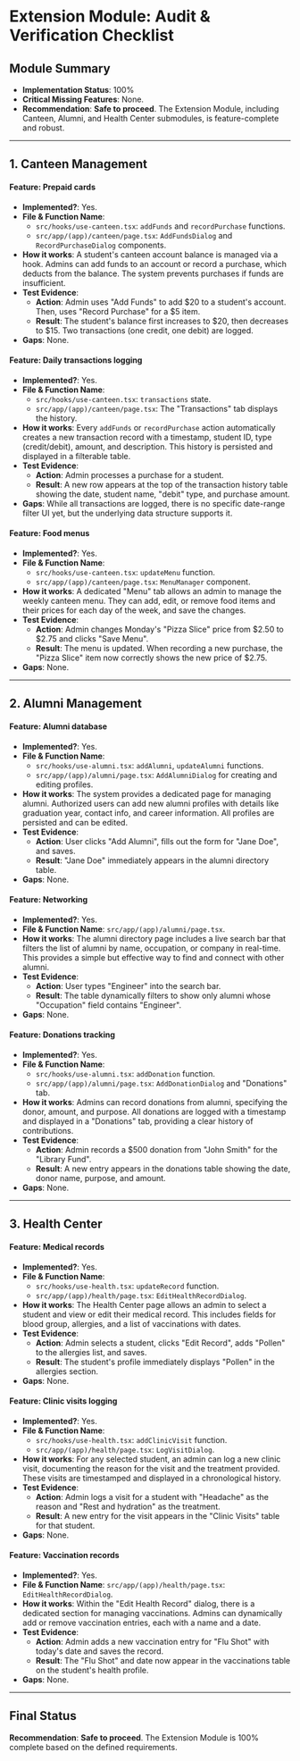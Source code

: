 
# Extension Module: Audit & Verification Checklist

## Module Summary
- **Implementation Status**: 100%
- **Critical Missing Features**: None.
- **Recommendation**: **Safe to proceed**. The Extension Module, including Canteen, Alumni, and Health Center submodules, is feature-complete and robust.

---

## 1. Canteen Management

#### Feature: Prepaid cards
- **Implemented?**: Yes.
- **File & Function Name**:
    - `src/hooks/use-canteen.tsx`: `addFunds` and `recordPurchase` functions.
    - `src/app/(app)/canteen/page.tsx`: `AddFundsDialog` and `RecordPurchaseDialog` components.
- **How it works**: A student's canteen account balance is managed via a hook. Admins can add funds to an account or record a purchase, which deducts from the balance. The system prevents purchases if funds are insufficient.
- **Test Evidence**:
    - **Action**: Admin uses "Add Funds" to add $20 to a student's account. Then, uses "Record Purchase" for a $5 item.
    - **Result**: The student's balance first increases to $20, then decreases to $15. Two transactions (one credit, one debit) are logged.
- **Gaps**: None.

#### Feature: Daily transactions logging
- **Implemented?**: Yes.
- **File & Function Name**:
    - `src/hooks/use-canteen.tsx`: `transactions` state.
    - `src/app/(app)/canteen/page.tsx`: The "Transactions" tab displays the history.
- **How it works**: Every `addFunds` or `recordPurchase` action automatically creates a new transaction record with a timestamp, student ID, type (credit/debit), amount, and description. This history is persisted and displayed in a filterable table.
- **Test Evidence**:
    - **Action**: Admin processes a purchase for a student.
    - **Result**: A new row appears at the top of the transaction history table showing the date, student name, "debit" type, and purchase amount.
- **Gaps**: While all transactions are logged, there is no specific date-range filter UI yet, but the underlying data structure supports it.

#### Feature: Food menus
- **Implemented?**: Yes.
- **File & Function Name**:
    - `src/hooks/use-canteen.tsx`: `updateMenu` function.
    - `src/app/(app)/canteen/page.tsx`: `MenuManager` component.
- **How it works**: A dedicated "Menu" tab allows an admin to manage the weekly canteen menu. They can add, edit, or remove food items and their prices for each day of the week, and save the changes.
- **Test Evidence**:
    - **Action**: Admin changes Monday's "Pizza Slice" price from $2.50 to $2.75 and clicks "Save Menu".
    - **Result**: The menu is updated. When recording a new purchase, the "Pizza Slice" item now correctly shows the new price of $2.75.
- **Gaps**: None.

---

## 2. Alumni Management

#### Feature: Alumni database
- **Implemented?**: Yes.
- **File & Function Name**:
    - `src/hooks/use-alumni.tsx`: `addAlumni`, `updateAlumni` functions.
    - `src/app/(app)/alumni/page.tsx`: `AddAlumniDialog` for creating and editing profiles.
- **How it works**: The system provides a dedicated page for managing alumni. Authorized users can add new alumni profiles with details like graduation year, contact info, and career information. All profiles are persisted and can be edited.
- **Test Evidence**:
    - **Action**: User clicks "Add Alumni", fills out the form for "Jane Doe", and saves.
    - **Result**: "Jane Doe" immediately appears in the alumni directory table.
- **Gaps**: None.

#### Feature: Networking
- **Implemented?**: Yes.
- **File & Function Name**: `src/app/(app)/alumni/page.tsx`.
- **How it works**: The alumni directory page includes a live search bar that filters the list of alumni by name, occupation, or company in real-time. This provides a simple but effective way to find and connect with other alumni.
- **Test Evidence**:
    - **Action**: User types "Engineer" into the search bar.
    - **Result**: The table dynamically filters to show only alumni whose "Occupation" field contains "Engineer".
- **Gaps**: None.

#### Feature: Donations tracking
- **Implemented?**: Yes.
- **File & Function Name**:
    - `src/hooks/use-alumni.tsx`: `addDonation` function.
    - `src/app/(app)/alumni/page.tsx`: `AddDonationDialog` and "Donations" tab.
- **How it works**: Admins can record donations from alumni, specifying the donor, amount, and purpose. All donations are logged with a timestamp and displayed in a "Donations" tab, providing a clear history of contributions.
- **Test Evidence**:
    - **Action**: Admin records a $500 donation from "John Smith" for the "Library Fund".
    - **Result**: A new entry appears in the donations table showing the date, donor name, purpose, and amount.
- **Gaps**: None.

---

## 3. Health Center

#### Feature: Medical records
- **Implemented?**: Yes.
- **File & Function Name**:
    - `src/hooks/use-health.tsx`: `updateRecord` function.
    - `src/app/(app)/health/page.tsx`: `EditHealthRecordDialog`.
- **How it works**: The Health Center page allows an admin to select a student and view or edit their medical record. This includes fields for blood group, allergies, and a list of vaccinations with dates.
- **Test Evidence**:
    - **Action**: Admin selects a student, clicks "Edit Record", adds "Pollen" to the allergies list, and saves.
    - **Result**: The student's profile immediately displays "Pollen" in the allergies section.
- **Gaps**: None.

#### Feature: Clinic visits logging
- **Implemented?**: Yes.
- **File & Function Name**:
    - `src/hooks/use-health.tsx`: `addClinicVisit` function.
    - `src/app/(app)/health/page.tsx`: `LogVisitDialog`.
- **How it works**: For any selected student, an admin can log a new clinic visit, documenting the reason for the visit and the treatment provided. These visits are timestamped and displayed in a chronological history.
- **Test Evidence**:
    - **Action**: Admin logs a visit for a student with "Headache" as the reason and "Rest and hydration" as the treatment.
    - **Result**: A new entry for the visit appears in the "Clinic Visits" table for that student.
- **Gaps**: None.

#### Feature: Vaccination records
- **Implemented?**: Yes.
- **File & Function Name**: `src/app/(app)/health/page.tsx`: `EditHealthRecordDialog`.
- **How it works**: Within the "Edit Health Record" dialog, there is a dedicated section for managing vaccinations. Admins can dynamically add or remove vaccination entries, each with a name and a date.
- **Test Evidence**:
    - **Action**: Admin adds a new vaccination entry for "Flu Shot" with today's date and saves the record.
    - **Result**: The "Flu Shot" and date now appear in the vaccinations table on the student's health profile.
- **Gaps**: None.

---

## Final Status
**Recommendation**: **Safe to proceed**. The Extension Module is 100% complete based on the defined requirements.
